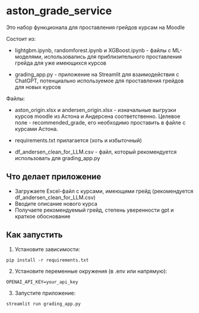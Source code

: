 # aston_grade_service

Это набор функционала для проставления грейдов курсам на Moodle

Состоит из:
- lightgbm.ipynb, randomforest.ipynb и XGBoost.ipynb - файлы с ML-моделями, использовались для приблизительного проставления грейда для уже имеющихся курсов

- grading_app.py - приложение на Streamlit для взаимодействия с ChatGPT, потенциально используемое для проставления грейдов для новых курсов

Файлы:

- aston_origin.xlsx и andersen_origin.xlsx - изначальные выгрузки курсов moodle из Астона и Андерсена соответственно.
Целевое поле - recommended_grade, его необходимо проставить в файле с курсами Астона. 

- requirements.txt прилагается (хоть и избыточный)

- df_andersen_clean_for_LLM.csv - файл, который рекомендуется использовать для grading_app.py


## Что делает приложение

- Загружаете Excel-файл c курсами, имеющими грейд (рекомендуется df_andersen_clean_for_LLM.csv)
- Вводите описание нового курса
- Получаете рекомендуемый грейд, степень уверенности gpt и краткое обоснование

## Как запустить

1. Установите зависимости:

```
pip install -r requirements.txt
```

2. Установите переменные окружения (в .env или напрямую):

```
OPENAI_API_KEY=your_api_key
```

3. Запустите приложение:

```
streamlit run grading_app.py


